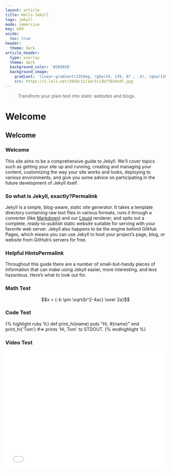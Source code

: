 ```yaml
---
layout: article
title: Hello Jekyll
tags: jekyll
mode: immersive
key: b89
aside:
  toc: true
header:
  theme: dark
article_header:
  type: overlay
  theme: dark
  background_color: '#203028'
  background_image:
    gradient: 'linear-gradient(135deg, rgba(34, 139, 87 , .4), rgba(139, 34, 139, .4))'
    src: https://i.loli.net/2018/12/14/5c13b7f020c0f.jpg
---
```


> Transform your plain text into static websites and blogs.

# Welcome

## Welcome

### Welcome

This site aims to be a comprehensive guide to Jekyll. We’ll cover topics such as getting your site up and running, creating and managing your content, customizing the way your site works and looks, deploying to various environments, and give you some advice on participating in the future development of Jekyll itself.

### So what is Jekyll, exactly?Permalink

Jekyll is a simple, blog-aware, static site generator. It takes a template directory containing raw text files in various formats, runs it through a converter (like [Markdown](https://daringfireball.net/projects/markdown/)) and our [Liquid](https://github.com/Shopify/liquid/wiki) renderer, and spits out a complete, ready-to-publish static website suitable for serving with your favorite web server. Jekyll also happens to be the engine behind GitHub Pages, which means you can use Jekyll to host your project’s page, blog, or website from GitHub’s servers for free.

### Helpful HintsPermalink

Throughout this guide there are a number of small-but-handy pieces of information that can make using Jekyll easier, more interesting, and less hazardous. Here’s what to look out for.

### Math Test

$$x = {-b \pm \sqrt{b^2-4ac} \over 2a}$$

### Code Test

{% highlight ruby %}
def print_hi(name)
  puts "Hi, #{name}"
end
print_hi('Tom')
#=> prints 'Hi, Tom' to STDOUT.
{% endhighlight %}

### Video Test

<iframe src="//player.bilibili.com/player.html?aid=9453144&cid=15621866&page=1" scrolling="no" border="0" frameborder="no" framespacing="0" allowfullscreen="true" width="100%" height = "370"> </iframe>
